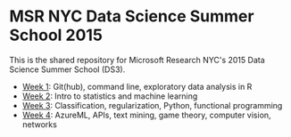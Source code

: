 # MSR NYC Data Science Summer School 2015

This is the shared repository for Microsoft Research NYC's 2015 Data Science Summer School (DS3).

* [Week 1](week1/): Git(hub), command line, exploratory data analysis in R
* [Week 2](week2/): Intro to statistics and machine learning
* [Week 3](week3/): Classification, regularization, Python, functional programming
* [Week 4](week4/): AzureML, APIs, text mining, game theory, computer vision, networks
